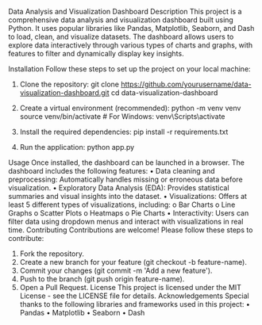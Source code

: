 Data Analysis and Visualization Dashboard
Description
This project is a comprehensive data analysis and visualization dashboard built using Python. It uses popular libraries like Pandas, Matplotlib, Seaborn, and Dash to load, clean, and visualize datasets. The dashboard allows users to explore data interactively through various types of charts and graphs, with features to filter and dynamically display key insights.

Installation
Follow these steps to set up the project on your local machine:
1.	Clone the repository:
git clone https://github.com/yourusername/data-visualization-dashboard.git cd data-visualization-dashboard
2.	Create a virtual environment (recommended):
python -m venv venv source venv/bin/activate # For Windows: venv\Scripts\activate

3.	Install the required dependencies:
pip install -r requirements.txt

4.	Run the application:
python app.py

Usage
Once installed, the dashboard can be launched in a browser. The dashboard includes the following features:
•	Data cleaning and preprocessing: Automatically handles missing or erroneous data before visualization.
•	Exploratory Data Analysis (EDA): Provides statistical summaries and visual insights into the dataset.
•	Visualizations: Offers at least 5 different types of visualizations, including:
o	Bar Charts
o	Line Graphs
o	Scatter Plots
o	Heatmaps
o	Pie Charts
•	Interactivity: Users can filter data using dropdown menus and interact with visualizations in real time.
Contributing
Contributions are welcome! Please follow these steps to contribute:
1.	Fork the repository.
2.	Create a new branch for your feature (git checkout -b feature-name).
3.	Commit your changes (git commit -m 'Add a new feature').
4.	Push to the branch (git push origin feature-name).
5.	Open a Pull Request.
License
This project is licensed under the MIT License - see the LICENSE file for details.
Acknowledgements
Special thanks to the following libraries and frameworks used in this project:
•	Pandas
•	Matplotlib
•	Seaborn
•	Dash

